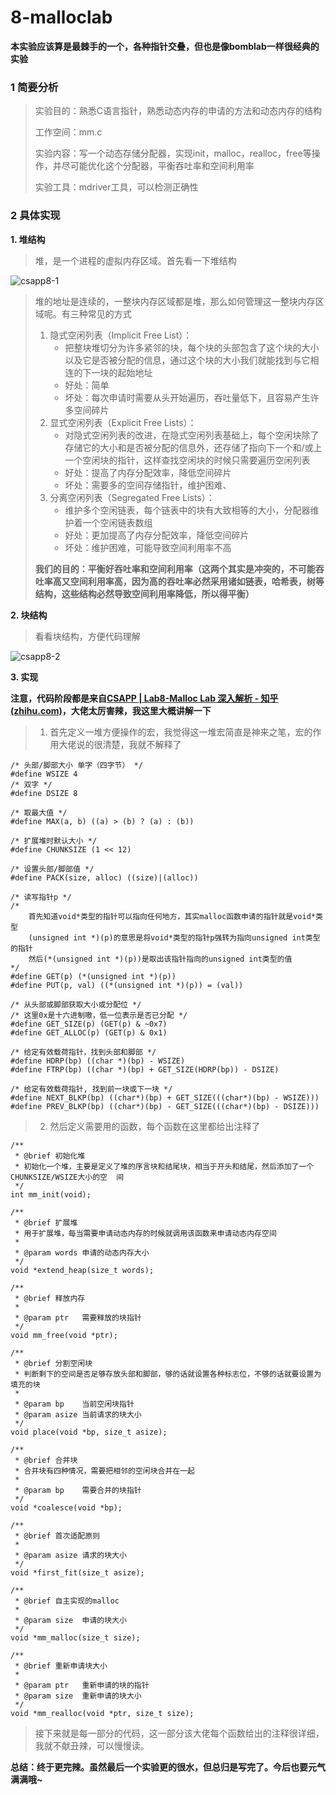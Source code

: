 # 8-malloclab

**本实验应该算是最棘手的一个，各种指针交叠，但也是像bomblab一样很经典的实验**

### 1 简要分析

> 实验目的：熟悉C语言指针，熟悉动态内存的申请的方法和动态内存的结构
>
> 工作空间：mm.c
>
> 实验内容：写一个动态存储分配器，实现init，malloc，realloc，free等操作，并尽可能优化这个分配器，平衡吞吐率和空间利用率
>
> 实验工具：mdriver工具，可以检测正确性

### 2 具体实现

**1. 堆结构**

> 堆，是一个进程的虚拟内存区域。首先看一下堆结构

![csapp8-1](../image/csapp8-1.png)

> 堆的地址是连续的，一整块内存区域都是堆，那么如何管理这一整块内存区域呢。有三种常见的方式
>
> 1. 隐式空闲列表（Implicit Free List）：
>    - 把整块堆切分为许多紧邻的块，每个块的头部包含了这个块的大小以及它是否被分配的信息，通过这个块的大小我们就能找到与它相连的下一块的起始地址
>    - 好处：简单
>    - 坏处：每次申请时需要从头开始遍历，吞吐量低下，且容易产生许多空间碎片
> 2. 显式空闲列表（Explicit Free Lists）：
>    - 对隐式空闲列表的改进，在隐式空闲列表基础上，每个空闲块除了存储它的大小和是否被分配的信息外，还存储了指向下一个和/或上一个空闲块的指针，这样查找空闲块的时候只需要遍历空闲列表
>    - 好处：提高了内存分配效率，降低空间碎片
>    - 坏处：需要多的空间存储指针，维护困难、
> 3. 分离空闲列表（Segregated Free Lists）：
>    - 维护多个空闲链表，每个链表中的块有大致相等的大小，分配器维护着一个空闲链表数组
>    - 好处：更加提高了内存分配效率，降低空间碎片
>    - 坏处：维护困难，可能导致空间利用率不高
>
> **我们的目的：平衡好吞吐率和空间利用率（这两个其实是冲突的，不可能吞吐率高又空间利用率高，因为高的吞吐率必然采用诸如链表，哈希表，树等结构，这些结构必然导致空间利用率降低，所以得平衡）**

**2. 块结构**

> 看看块结构，方便代码理解

![csapp8-2](../image/csapp8-2.png)

**3. 实现**

**注意，代码阶段都是来自[CSAPP | Lab8-Malloc Lab 深入解析 - 知乎 (zhihu.com)](https://zhuanlan.zhihu.com/p/496366818)，大佬太厉害辣，我这里大概讲解一下**

> 1. 首先定义一堆方便操作的宏，我觉得这一堆宏简直是神来之笔，宏的作用大佬说的很清楚，我就不解释了

```
/* 头部/脚部大小 单字（四字节） */
#define WSIZE 4
/* 双字 */
#define DSIZE 8

/* 取最大值 */
#define MAX(a, b) ((a) > (b) ? (a) : (b))

/* 扩展堆时默认大小 */
#define CHUNKSIZE (1 << 12)

/* 设置头部/脚部值 */
#define PACK(size, alloc) ((size)|(alloc))

/* 读写指针p */
/*
	首先知道void*类型的指针可以指向任何地方，其实malloc函数申请的指针就是void*类型
	(unsigned int *)(p)的意思是将void*类型的指针p强转为指向unsigned int类型的指针
	然后(*(unsigned int *)(p))是取出该指针指向的unsigned int类型的值
*/
#define GET(p) (*(unsigned int *)(p))
#define PUT(p, val) ((*(unsigned int *)(p)) = (val))

/* 从头部或脚部获取大小或分配位 */
/* 这里0x是十六进制嗷，低一位表示是否已分配 */
#define GET_SIZE(p) (GET(p) & ~0x7)
#define GET_ALLOC(p) (GET(p) & 0x1)

/* 给定有效载荷指针，找到头部和脚部 */
#define HDRP(bp) ((char *)(bp) - WSIZE)
#define FTRP(bp) ((char *)(bp) + GET_SIZE(HDRP(bp)) - DSIZE)

/* 给定有效载荷指针, 找到前一块或下一块 */
#define NEXT_BLKP(bp) ((char*)(bp) + GET_SIZE(((char*)(bp) - WSIZE)))
#define PREV_BLKP(bp) ((char*)(bp) - GET_SIZE(((char*)(bp) - DSIZE)))
```

> 2. 然后定义需要用的函数，每个函数在这里都给出注释了

```
/**
 * @brief 初始化堆
 * 初始化一个堆，主要是定义了堆的序言块和结尾块，相当于开头和结尾，然后添加了一个CHUNKSIZE/WSIZE大小的空  间
 */
int mm_init(void);

/**
 * @brief 扩展堆
 * 用于扩展堆，每当需要申请动态内存的时候就调用该函数来申请动态内存空间
 *
 * @param words	申请的动态内存大小
 */
void *extend_heap(size_t words);

/**
 * @brief 释放内存
 *
 * @param ptr	需要释放的块指针
 */
void mm_free(void *ptr);

/**
 * @brief 分割空闲块
 * 判断剩下的空间是否足够存放头部和脚部，够的话就设置各种标志位，不够的话就要设置为填充的块
 *
 * @param bp	当前空闲块指针
 * @param asize	当前请求的块大小
 */
void place(void *bp, size_t asize);

/**
 * @brief 合并块
 * 合并块有四种情况，需要把相邻的空闲块合并在一起
 *
 * @param bp	需要合并的块指针
 */
void *coalesce(void *bp);

/**
 * @brief 首次适配原则
 *
 * @param asize	请求的块大小
 */
void *first_fit(size_t asize);

/**
 * @brief 自主实现的malloc
 *
 * @param size	申请的块大小
 */
void *mm_malloc(size_t size);

/**
 * @brief 重新申请块大小
 *
 * @param ptr	重新申请的块的指针
 * @param size	重新申请的块大小
 */
void *mm_realloc(void *ptr, size_t size);
```

> 接下来就是每一部分的代码，这一部分该大佬每个函数给出的注释很详细，我就不献丑辣，可以慢慢读。

**总结：终于更完辣。虽然最后一个实验更的很水，但总归是写完了。今后也要元气满满哦~**



